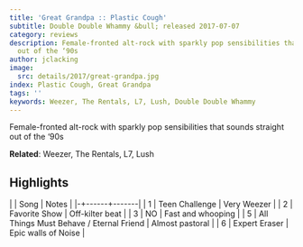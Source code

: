 ```yaml
---
title: 'Great Grandpa :: Plastic Cough'
subtitle: Double Double Whammy &bull; released 2017-07-07
category: reviews
description: Female-fronted alt-rock with sparkly pop sensibilities that sounds straight
  out of the ‘90s
author: jclacking
image:
  src: details/2017/great-grandpa.jpg
index: Plastic Cough, Great Grandpa
tags: ''
keywords: Weezer, The Rentals, L7, Lush, Double Double Whammy
---
```

Female-fronted alt-rock with sparkly pop sensibilities that sounds straight out of the ‘90s<!--more-->

**Related**: Weezer, The Rentals, L7, Lush

## Highlights

| | Song | Notes |
|-+------+-------|
| 1 | Teen Challenge | Very Weezer |
| 2 | Favorite Show | Off-kilter beat |
| 3 | NO | Fast and whooping |
| 5 | All Things Must Behave / Eternal Friend | Almost pastoral |
| 6 | Expert Eraser | Epic walls of Noise |

